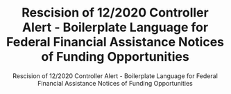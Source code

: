 ---
layout: resources-landing
title: "Rescision of 12/2020 Controller Alert - Boilerplate Language for Federal Financial Assistance Notices of Funding Opportunities"
subtitle: "Rescision of 12/2020 Controller Alert - Boilerplate Language for Federal Financial Assistance Notices of Funding Opportunities"
doc-link: ../assets/files/Controller_Alert_Rescinding Boilerplate Language_Clean.pdf
filters: federal-financial-assistance controller-alert omb 2021
---